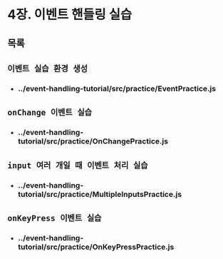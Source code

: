 # 4장. 이벤트 핸들링 실습

## 목록

## `이벤트 실습 환경 생성`

- ### ../event-handling-tutorial/src/practice/EventPractice.js

## `onChange 이벤트 실습`

- ### ../event-handling-tutorial/src/practice/OnChangePractice.js

## `input 여러 개일 때 이벤트 처리 실습`

- ### ../event-handling-tutorial/src/practice/MultipleInputsPractice.js

## `onKeyPress 이벤트 실습`

- ### ../event-handling-tutorial/src/practice/OnKeyPressPractice.js
